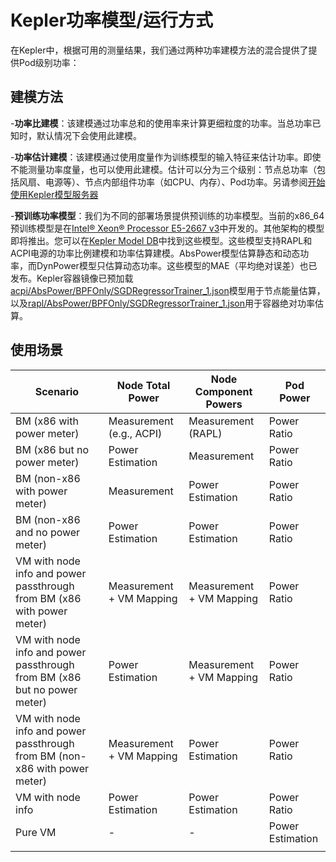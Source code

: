 # Kepler功率模型/运行方式

在Kepler中，根据可用的测量结果，我们通过两种功率建模方法的混合提供了提供Pod级别功率：

## 建模方法
-**功率比建模**：该建模通过功率总和的使用率来计算更细粒度的功率。当总功率已知时，默认情况下会使用此建模。

-**功率估计建模**：该建模通过使用度量作为训练模型的输入特征来估计功率。即使不能测量功率度量，也可以使用此建模。估计可以分为三个级别：节点总功率（包括风扇、电源等）、节点内部组件功率（如CPU、内存）、Pod功率。另请参阅[开始使用Kepler模型服务器](../kepler_model_server/get_started.md)

-**预训练功率模型**：我们为不同的部署场景提供预训练的功率模型。当前的x86_64预训练模型是在[Intel® Xeon® Processor E5-2667 v3](https://github.com/sustainable-computing-io/kepler-model-db/tree/main/models)中开发的。其他架构的模型即将推出。您可以在[Kepler Model DB](https://github.com/sustainable-computing-io/kepler-model-db/tree/main/models/v0.6/nx12)中找到这些模型。这些模型支持RAPL和ACPI电源的功率比例建模和功率估算建模。AbsPower模型估算静态和动态功率，而DynPower模型只估算动态功率。这些模型的MAE（平均绝对误差）也已发布。Kepler容器镜像已预加载[acpi/AbsPower/BPFOnly/SGDRegressorTrainer_1.json](https://github.com/sustainable-computing-io/kepler-model-db/blob/main/models/v0.6/nx12/std_v0.6/acpi/AbsPower/BPFOnly/SGDRegressorTrainer_1.json)模型用于节点能量估算，以及[rapl/AbsPower/BPFOnly/SGDRegressorTrainer_1.json](https://github.com/sustainable-computing-io/kepler-model-db/blob/main/models/v0.6/nx12/std_v0.6/rapl/AbsPower/BPFOnly/SGDRegressorTrainer_1.json)用于容器绝对功率估算。

## 使用场景

Scenario | Node Total Power | Node Component Powers | Pod Power
---|---|---|---
BM (x86 with power meter)| Measurement (e.g., ACPI)|  Measurement (RAPL)| Power Ratio
BM (x86 but no power meter)| Power Estimation | Measurement| Power Ratio
BM (non-x86 with power meter) | Measurement | Power Estimation | Power Ratio
BM (non-x86 and no power meter) | Power Estimation | Power Estimation | Power Ratio
VM with node info and power passthrough from BM (x86 with power meter)|Measurement + VM Mapping|Measurement + VM Mapping|Power Ratio
VM with node info and power passthrough from BM (x86 but no power meter)|Power Estimation|Measurement + VM Mapping|Power Ratio
VM with node info and power passthrough from BM (non-x86 with power meter)|Measurement + VM Mapping|Power Estimation|Power Ratio
VM with node info|Power Estimation|Power Estimation|Power Ratio
Pure VM|\-|\-|Power Estimation
|||